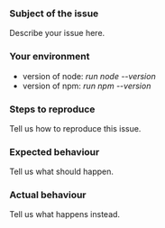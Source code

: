### Subject of the issue

Describe your issue here.

### Your environment

* version of node: *run node --version*
* version of npm: *run npm --version*

### Steps to reproduce

Tell us how to reproduce this issue.

### Expected behaviour

Tell us what should happen.

### Actual behaviour

Tell us what happens instead.